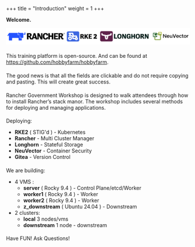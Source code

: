 +++
title = "Introduction"
weight = 1
+++

**Welcome.**

![products](https://raw.githubusercontent.com/clemenko/hobbyfarm/main/images/banner-rounded.png)

####
This training platform is open-source. And can be found at https://github.com/hobbyfarm/hobbyfarm.

####
The good news is that all the fields are clickable and do not require copying and pasting. This will create great success.

####
Rancher Government Workshop is designed to walk attendees through how to install Rancher’s stack manor. The workshop includes several methods for deploying and managing applications.

####
Deploying:
* **RKE2** ( STIG'd ) - Kubernetes
* **Rancher** - Multi Cluster Manager
* **Longhorn** - Stateful Storage
* **NeuVector** - Container Security
* **Gitea** - Version Control

####
We are building:
* 4 VMS :
  * **server** ( Rocky 9.4 ) - Control Plane/etcd/Worker
  * **worker1** ( Rocky 9.4 ) - Worker
  * **worker2** ( Rocky 9.4 ) - Worker
  * **z_downstream** ( Ubuntu 24.04 ) - Downstream
* 2 clusters:
  * **local** 3 nodes/vms
  * **downstream** 1 node - downstream

####
Have FUN! Ask Questions!

